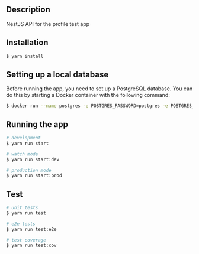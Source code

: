 ## Description

NestJS API for the profile test app

## Installation

```bash
$ yarn install
```

## Setting up a local database

Before running the app, you need to set up a PostgreSQL database. You can do this by starting a Docker container with the following command:

```bash
$ docker run --name postgres -e POSTGRES_PASSWORD=postgres -e POSTGRES_DB=profile-test -p 5432:5432 -d postgre
```

## Running the app

```bash
# development
$ yarn run start

# watch mode
$ yarn run start:dev

# production mode
$ yarn run start:prod
```

## Test

```bash
# unit tests
$ yarn run test

# e2e tests
$ yarn run test:e2e

# test coverage
$ yarn run test:cov
```
